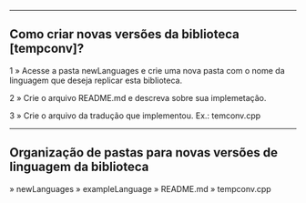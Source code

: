 ---------------------------------------------------
Como criar novas versões da biblioteca [tempconv]?
---------------------------------------------------

1 » Acesse a pasta newLanguages e crie uma nova pasta com o nome da linguagem que deseja replicar esta biblioteca.

2 » Crie o arquivo README.md e descreva sobre sua implemetação.

3 » Crie o arquivo da tradução que implementou. Ex.: temconv.cpp 

---------------------------------------------------------------------
Organização de pastas para novas versões de linguagem da biblioteca
---------------------------------------------------------------------

» newLanguages
    » exampleLanguage
        » README.md
        » tempconv.cpp